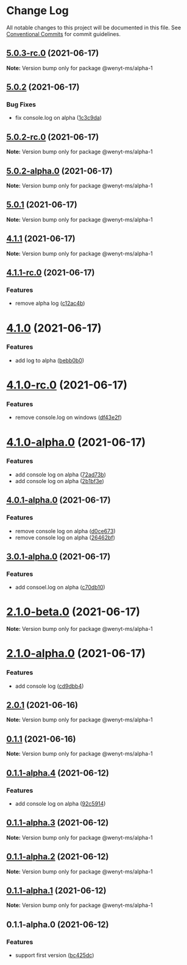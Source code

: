 # Change Log

All notable changes to this project will be documented in this file.
See [Conventional Commits](https://conventionalcommits.org) for commit guidelines.

## [5.0.3-rc.0](https://github.com/wenytang-ms-123/TestAction/compare/@wenyt-ms/alpha-1@5.0.2...@wenyt-ms/alpha-1@5.0.3-rc.0) (2021-06-17)

**Note:** Version bump only for package @wenyt-ms/alpha-1





## [5.0.2](https://github.com/wenytang-ms-123/TestAction/compare/@wenyt-ms/alpha-1@5.0.2-rc.0...@wenyt-ms/alpha-1@5.0.2) (2021-06-17)


### Bug Fixes

* fix console.log on alpha ([1c3c9da](https://github.com/wenytang-ms-123/TestAction/commit/1c3c9da77b1d4e81970119659c3c8afb718b6a11))





## [5.0.2-rc.0](https://github.com/wenytang-ms-123/TestAction/compare/@wenyt-ms/alpha-1@5.0.2-alpha.0...@wenyt-ms/alpha-1@5.0.2-rc.0) (2021-06-17)

**Note:** Version bump only for package @wenyt-ms/alpha-1





## [5.0.2-alpha.0](https://github.com/wenytang-ms-123/TestAction/compare/@wenyt-ms/alpha-1@5.0.1...@wenyt-ms/alpha-1@5.0.2-alpha.0) (2021-06-17)

**Note:** Version bump only for package @wenyt-ms/alpha-1





## [5.0.1](https://github.com/wenytang-ms-123/TestAction/compare/@wenyt-ms/alpha-1@4.1.1...@wenyt-ms/alpha-1@5.0.1) (2021-06-17)

**Note:** Version bump only for package @wenyt-ms/alpha-1





## [4.1.1](https://github.com/wenytang-ms-123/TestAction/compare/@wenyt-ms/alpha-1@4.1.1-rc.0...@wenyt-ms/alpha-1@4.1.1) (2021-06-17)

**Note:** Version bump only for package @wenyt-ms/alpha-1





## [4.1.1-rc.0](https://github.com/wenytang-ms-123/TestAction/compare/@wenyt-ms/alpha-1@4.1.0...@wenyt-ms/alpha-1@4.1.1-rc.0) (2021-06-17)


### Features

* remove alpha log ([c12ac4b](https://github.com/wenytang-ms-123/TestAction/commit/c12ac4b8dcd460e89b480c9bba96f2e273ce86c5))





# [4.1.0](https://github.com/wenytang-ms-123/TestAction/compare/@wenyt-ms/alpha-1@4.1.0-rc.0...@wenyt-ms/alpha-1@4.1.0) (2021-06-17)


### Features

* add log to alpha ([bebb0b0](https://github.com/wenytang-ms-123/TestAction/commit/bebb0b088f14aae300d978f59de0fd98c3dd3d27))





# [4.1.0-rc.0](https://github.com/wenytang-ms-123/TestAction/compare/@wenyt-ms/alpha-1@4.1.0-alpha.0...@wenyt-ms/alpha-1@4.1.0-rc.0) (2021-06-17)


### Features

* remove console.log on windows ([df43e2f](https://github.com/wenytang-ms-123/TestAction/commit/df43e2f700955afbd19437321f1c0fbd360ff3a3))





# [4.1.0-alpha.0](https://github.com/wenytang-ms-123/TestAction/compare/@wenyt-ms/alpha-1@4.0.1-alpha.0...@wenyt-ms/alpha-1@4.1.0-alpha.0) (2021-06-17)


### Features

* add console log on alpha ([72ad73b](https://github.com/wenytang-ms-123/TestAction/commit/72ad73b0f5eb4c7618729db53a7475eff53bdca5))
* add console log on alpha ([2b1bf3e](https://github.com/wenytang-ms-123/TestAction/commit/2b1bf3e1dc530d8dcad7bad07c51e6999ee11d0b))





## [4.0.1-alpha.0](https://github.com/wenytang-ms-123/TestAction/compare/@wenyt-ms/alpha-1@3.0.1-alpha.0...@wenyt-ms/alpha-1@4.0.1-alpha.0) (2021-06-17)


### Features

* remove console log on alpha ([d0ce673](https://github.com/wenytang-ms-123/TestAction/commit/d0ce67350406e9073e74a5c5ad1fb1cf20af35bb))
* remove console log on alpha ([26462bf](https://github.com/wenytang-ms-123/TestAction/commit/26462bf1e735bbb6e15d3fa76908a96a900f30cd))





## [3.0.1-alpha.0](https://github.com/wenytang-ms-123/TestAction/compare/@wenyt-ms/alpha-1@2.1.0-beta.0...@wenyt-ms/alpha-1@3.0.1-alpha.0) (2021-06-17)


### Features

* add consoel.log on alpha ([c70db10](https://github.com/wenytang-ms-123/TestAction/commit/c70db10155883aabe7e022f94529f5b73c8cd165))





# [2.1.0-beta.0](https://github.com/wenytang-ms-123/TestAction/compare/@wenyt-ms/alpha-1@2.1.0-alpha.0...@wenyt-ms/alpha-1@2.1.0-beta.0) (2021-06-17)

**Note:** Version bump only for package @wenyt-ms/alpha-1





# [2.1.0-alpha.0](https://github.com/wenytang-ms-123/TestAction/compare/@wenyt-ms/alpha-1@2.0.1...@wenyt-ms/alpha-1@2.1.0-alpha.0) (2021-06-17)


### Features

* add console log ([cd9dbb4](https://github.com/wenytang-ms-123/TestAction/commit/cd9dbb4b38a93b157d1e7a31a47ce5392ab24b1d))





## [2.0.1](https://github.com/wenytang-ms-123/TestAction/compare/@wenyt-ms/alpha-1@0.1.1...@wenyt-ms/alpha-1@2.0.1) (2021-06-16)

**Note:** Version bump only for package @wenyt-ms/alpha-1





## [0.1.1](https://github.com/wenytang-ms-123/TestAction/compare/@wenyt-ms/alpha-1@0.1.1-alpha.4...@wenyt-ms/alpha-1@0.1.1) (2021-06-16)

**Note:** Version bump only for package @wenyt-ms/alpha-1





## [0.1.1-alpha.4](https://github.com/wenytang-ms-123/TestAction/compare/@wenyt-ms/alpha-1@0.1.1-alpha.3...@wenyt-ms/alpha-1@0.1.1-alpha.4) (2021-06-12)


### Features

* add console log on alpha ([92c5914](https://github.com/wenytang-ms-123/TestAction/commit/92c5914f896a09223ee4c712c5f1172236adcaef))





## [0.1.1-alpha.3](https://github.com/wenytang-ms-123/TestAction/compare/@wenyt-ms/alpha-1@0.1.1-alpha.2...@wenyt-ms/alpha-1@0.1.1-alpha.3) (2021-06-12)

**Note:** Version bump only for package @wenyt-ms/alpha-1





## [0.1.1-alpha.2](https://github.com/wenytang-ms-123/TestAction/compare/@wenyt-ms/alpha-1@0.1.1-alpha.1...@wenyt-ms/alpha-1@0.1.1-alpha.2) (2021-06-12)

**Note:** Version bump only for package @wenyt-ms/alpha-1





## [0.1.1-alpha.1](https://github.com/wenytang-ms-123/TestAction/compare/@wenyt-ms/alpha-1@0.1.1-alpha.0...@wenyt-ms/alpha-1@0.1.1-alpha.1) (2021-06-12)

**Note:** Version bump only for package @wenyt-ms/alpha-1





## 0.1.1-alpha.0 (2021-06-12)


### Features

* support first version ([bc425dc](https://github.com/wenytang-ms-123/TestAction/commit/bc425dc45e9241156b1e2af5dcae65cd2df2b57c))
